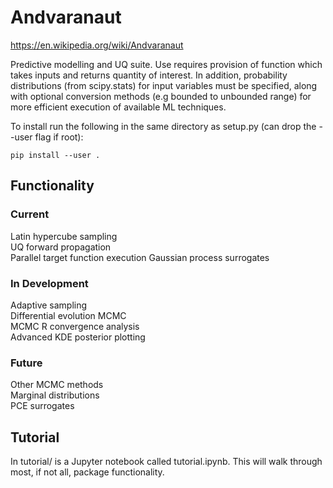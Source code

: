 # Andvaranaut

https://en.wikipedia.org/wiki/Andvaranaut  

Predictive modelling and UQ suite. Use requires provision of function which takes inputs and returns quantity of interest. In addition, probability distributions (from scipy.stats) for input variables must be specified, along with optional conversion methods (e.g bounded to unbounded range) for more efficient execution of available ML techniques.

To install run the following in the same directory as setup.py (can drop the --user flag if root):  

`pip install --user .`

## Functionality

### Current

Latin hypercube sampling  
UQ forward propagation  
Parallel target function execution
Gaussian process surrogates  

### In Development

Adaptive sampling  
Differential evolution MCMC  
MCMC R convergence analysis  
Advanced KDE posterior plotting  

### Future

Other MCMC methods  
Marginal distributions  
PCE surrogates  

## Tutorial

In tutorial/ is a Jupyter notebook called tutorial.ipynb. This will walk through most, if not all, package functionality.
